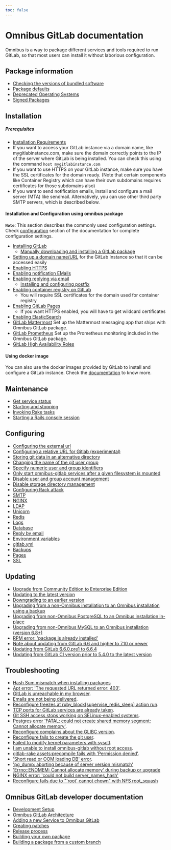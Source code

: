 ```yaml
---
toc: false
---
```


# Omnibus GitLab documentation

Omnibus is a way to package different services and tools required to run GitLab, so that most users can install it without laborious configuration.

## Package information

- [Checking the versions of bundled software](package-information/README.md#checking-the-versions-of-bundled-software)
- [Package defaults](package-information/defaults.md)
- [Deprecated Operating Systems](package-information/deprecated_os.md)
- [Signed Packages](package-information/signed_packages.md)

## Installation

##### Prerequisites

- [Installation Requirements](https://docs.gitlab.com/ce/install/requirements.html)
- If you want to access your GitLab instance via a domain name, like mygitlabinstance.com, make sure the domain correctly points to the IP of the server where GitLab is being installed. You can check this using the command `host mygitlabinstance.com`
- If you want to use HTTPS on your GitLab instance, make sure you have the SSL certificates for the domain ready. (Note that certain components like Container Registry which can have their own subdomains requires certificates for those subdomains also)
- If you want to send notification emails, install and configure a mail server (MTA) like sendmail. Alternatively, you can use other third party SMTP servers, which is described below.

#### Installation and Configuration using omnibus package

**`Note`**: This section describes the commonly used configuration settings. Check [configuration](#configuring) section of the documentation for complete configuration settings.

* [Installing GitLab](https://about.gitlab.com/installation/)
  * [Manually downloading and installing a GitLab package](manual_install.md)
* [Setting up a domain name/URL](https://docs.gitlab.com/omnibus/settings/configuration.html#configuring-the-external-url-for-gitlab) for the GitLab Instance so that it can be accessed easily
* [Enabling HTTPS](https://docs.gitlab.com/omnibus/settings/nginx.html#enable-https)
* [Enabling notification EMails](https://docs.gitlab.com/omnibus/settings/smtp.html#smtp-settings)
* [Enabling replying via email](https://docs.gitlab.com/ce/administration/reply_by_email.html#set-it-up)
    * [Installing and configuring postfix](https://docs.gitlab.com/ce/administration/reply_by_email_postfix_setup.html)
* [Enabling container registry on GitLab](https://docs.gitlab.com/ce/administration/container_registry.html#container-registry-domain-configuration)
    * You will require SSL certificates for the domain used for container registry
* [Enabling GitLab Pages](https://docs.gitlab.com/ce/administration/pages/)
    * If you want HTTPS enabled, you will have to get wildcard certificates
* [Enabling ElasticSearch](https://docs.gitlab.com/ee/integration/elasticsearch.html)
* [GitLab Mattermost](gitlab-mattermost/README.md) Set up the Mattermost messaging app that ships with Omnibus GitLab package.
* [GitLab Prometheus](https://docs.gitlab.com/ce/administration/monitoring/performance/prometheus.html) Set up the Prometheus
  monitoring included in the Omnibus GitLab package.
* [GitLab High Availability Roles](roles/README.md)

#### Using docker image

You can also use the docker images provided by GitLab to install and configure a GitLab instance. Check the [documentation](docker/README.md) to know more.

## Maintenance

- [Get service status](maintenance/README.md#get-service-status)
- [Starting and stopping](maintenance/README.md#starting-and-stopping)
- [Invoking Rake tasks](maintenance/README.md#invoking-rake-tasks)
- [Starting a Rails console session](maintenance/README.md#starting-a-rails-console-session)

## Configuring

- [Configuring the external url](settings/configuration.md#configuring-the-external-url-for-gitlab)
- [Configuring a relative URL for Gitlab (experimental)](settings/configuration.md#configuring-a-relative-url-for-gitlab)
- [Storing git data in an alternative directory](settings/configuration.md#storing-git-data-in-an-alternative-directory)
- [Changing the name of the git user group](settings/configuration.md#changing-the-name-of-the-git-user-group)
- [Specify numeric user and group identifiers](settings/configuration.md#specify-numeric-user-and-group-identifiers)
- [Only start omnibus-gitlab services after a given filesystem is mounted](settings/configuration.md#only-start-omnibus-gitlab-services-after-a-given-filesystem-is-mounted)
- [Disable user and group account management](settings/configuration.html#disable-user-and-group-account-management)
- [Disable storage directory management](settings/configuration.html#disable-storage-directories-management)
- [Configuring Rack attack](settings/configuration.md#configuring-rack-attack)
- [SMTP](settings/smtp.md)
- [NGINX](settings/nginx.md)
- [LDAP](settings/ldap.md)
- [Unicorn](settings/unicorn.md)
- [Redis](settings/redis.md)
- [Logs](settings/logs.md)
- [Database](settings/database.md)
- [Reply by email](https://docs.gitlab.com/ce/incoming_email/README.html)
- [Environment variables](settings/environment-variables.md)
- [gitlab.yml](settings/gitlab.yml.md)
- [Backups](settings/backups.md)
- [Pages](https://docs.gitlab.com/ce/pages/administration.html)
- [SSL](settings/ssl.md)

## Updating

- [Upgrade from Community Edition to Enterprise Edition](update/README.md#from-community-edition-to-enterprise-edition)
- [Updating to the latest version](update/README.md#updating-from-gitlab-66-and-higher-to-the-latest-version)
- [Downgrading to an earlier version](update/README.md#reverting-to-gitlab-66x-or-later)
- [Upgrading from a non-Omnibus installation to an Omnibus installation using a backup](update/README.md#upgrading-from-non-omnibus-postgresql-to-an-omnibus-installation-in-place)
- [Upgrading from non-Omnibus PostgreSQL to an Omnibus installation in-place](update/README.md#upgrading-from-non-omnibus-postgresql-to-an-omnibus-installation-in-place)
- [Upgrading from non-Omnibus MySQL to an Omnibus installation (version 6.8+)](update/README.md#upgrading-from-non-omnibus-mysql-to-an-omnibus-installation-version-68)
- [RPM error: 'package is already installed' ](update/README.md#rpm-package-is-already-installed-error)
- [Note about updating from GitLab 6.6 and higher to 7.10 or newer](update/README.md#updating-from-gitlab-66-and-higher-to-710-or-newer)
- [Updating from GitLab 6.6.0.pre1 to 6.6.4](update/README.md#updating-from-gitlab-660pre1-to-664)
- [Updating from GitLab CI version prior to 5.4.0 to the latest version](update/README.md#updating-from-gitlab-ci-version-prior-to-540-to-the-latest-version)

## Troubleshooting

- [Hash Sum mismatch when installing packages](common_installation_problems/README.md#hash-sum-mismatch-when-installing-packages)
- [Apt error: 'The requested URL returned error: 403'](common_installation_problems/README.md#apt-error-the-requested-url-returned-error-403).
- [GitLab is unreachable in my browser](common_installation_problems/README.md#gitlab-is-unreachable-in-my-browser).
- [Emails are not being delivered](common_installation_problems/README.md#emails-are-not-being-delivered).
- [Reconfigure freezes at ruby_block[supervise_redis_sleep] action run](common_installation_problems/README.md#reconfigure-freezes-at-ruby_blocksupervise_redis_sleep-action-run).
- [TCP ports for GitLab services are already taken](common_installation_problems/README.md#tcp-ports-for-gitlab-services-are-already-taken).
- [Git SSH access stops working on SELinux-enabled systems](common_installation_problems/README.md#git-ssh-access-stops-working-on-selinux-enabled-systems).
- [Postgres error 'FATAL:  could not create shared memory segment: Cannot allocate memory'](common_installation_problems/README.md#postgres-error-fatal-could-not-create-shared-memory-segment-cannot-allocate-memory).
- [Reconfigure complains about the GLIBC version](common_installation_problems/README.md#reconfigure-complains-about-the-glibc-version).
- [Reconfigure fails to create the git user](common_installation_problems/README.md#reconfigure-fails-to-create-the-git-user).
- [Failed to modify kernel parameters with sysctl](common_installation_problems/README.md#failed-to-modify-kernel-parameters-with-sysctl).
- [I am unable to install omnibus-gitlab without root access](common_installation_problems/README.md#i-am-unable-to-install-omnibus-gitlab-without-root-access).
- [gitlab-rake assets:precompile fails with 'Permission denied'](common_installation_problems/README.md#gitlab-rake-assetsprecompile-fails-with-permission-denied).
- ['Short read or OOM loading DB' error](common_installation_problems/README.md#short-read-or-oom-loading-db-error).
- ['pg_dump: aborting because of server version mismatch'](settings/database.md#using-a-non-packaged-postgresql-database-management-server)
- ['Errno::ENOMEM: Cannot allocate memory' during backup or upgrade](common_installation_problems/README.md#errnoenomem-cannot-allocate-memory-during-backup-or-upgrade)
- [NGINX error: 'could not build server_names_hash'](common_installation_problems/README.md#nginx-error-could-not-build-server_names_hash-you-should-increase-server_names_hash_bucket_size)
- [Reconfigure fails due to "'root' cannot chown" with NFS root_squash](common_installation_problems/README.md#reconfigure-fails-due-to-root-cannot-chown-with-nfs-root_squash)

## Omnibus GitLab developer documentation

- [Development Setup](development/README.md)
- [Omnibus GitLab Architecture](architecture/README.md)
- [Adding a new Service to Omnibus GitLab](development/new-services.md)
- [Creating patches](development/creating-patches.md)
- [Release process](release/README.md)
- [Building your own package](build/README.md)
- [Building a package from a custom branch](build/README.md#building-a-package-from-a-custom-branch)
